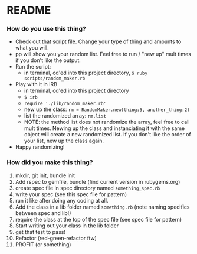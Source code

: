 # README

### How do you use this thing?

* Check out that script file. Change your type of thing and amounts to what you will.
* pp will show you your random list. Feel free to run / "new up" mult times if you don't like the output.
* Run the script:
  * in terminal, cd'ed into this project directory, `$ ruby scripts/random_maker.rb`
* Play with it in IRB
  * in terminal, cd'ed into this project directory
  * `$ irb`
  * `require './lib/random_maker.rb'`
  * new up the class: `rm = RandomMaker.new(thing:5, another_thing:2)`
  * list the randomized array: `rm.list`
  * NOTE: the method list does not randomize the array, feel free to call mult times. Newing up the class and instanciating it with the same object will create a new randomized list. If you don't like the order of your list, new up the class again.
* Happy randomizing!

### How did you make this thing?

1. mkdir, git init, bundle init
1. Add rspec to gemfile, bundle (find current version in rubygems.org)
1. create spec file in spec directory named `something_spec.rb`
1. write your spec (see this spec file for pattern)
1. run it like after doing any coding at all.
1. Add the class in a lib folder named `something.rb` (note naming specifics between spec and lib!)
1. require the class at the top of the spec file (see spec file for pattern)
1. Start writing out your class in the lib folder
1. get that test to pass!
1. Refactor (red-green-refactor ftw)
1. PROFIT (or something)
